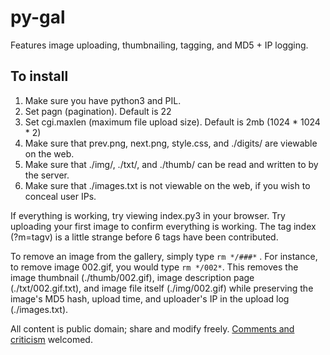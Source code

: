 # py-gal
Features image uploading, thumbnailing, tagging, and MD5 + IP logging. 

## To install
1. Make sure you have python3 and PIL. 
2. Set pagn (pagination). Default is 22
3. Set cgi.maxlen (maximum file upload size). Default is 2mb (1024 * 1024 * 2)
4. Make sure that prev.png, next.png, style.css, and ./digits/ are viewable on the web.
5. Make sure that ./img/, ./txt/, and ./thumb/ can be read and written to by the server. 
6. Make sure that ./images.txt is not viewable on the web, if you wish to conceal user IPs. 

If everything is working, try viewing index.py3 in your browser. Try uploading your first image to confirm everything is working. The tag index (?m=tagv) is a little strange before 6 tags have been contributed. 

To remove an image from the gallery, simply type `rm */###*` . For instance, to remove image 002.gif, you would type `rm */002*`. This removes the image thumbnail (./thumb/002.gif), image description page (./txt/002.gif.txt), and image file itself (./img/002.gif) while preserving the image's MD5 hash, upload time, and uploader's IP in the upload log (./images.txt). 

All content is public domain; share and modify freely. [Comments and criticism](http://4x13.net/me) welcomed.
